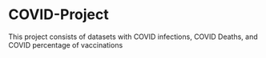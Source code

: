 # COVID-Project
This project consists of datasets with COVID infections, COVID Deaths, and COVID percentage of vaccinations
